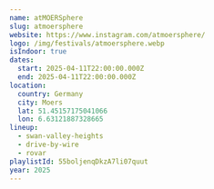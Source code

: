 ```yaml
---
name: atMOERSphere
slug: atmoersphere
website: https://www.instagram.com/atmoersphere/
logo: /img/festivals/atmoersphere.webp
isIndoor: true
dates:
  start: 2025-04-11T22:00:00.000Z
  end: 2025-04-11T22:00:00.000Z
location:
  country: Germany
  city: Moers
  lat: 51.45157175041066
  lon: 6.63121887328665
lineup:
  - swan-valley-heights
  - drive-by-wire
  - rovar
playlistId: 55boljenqDkzA7li07quut
year: 2025
---
```

